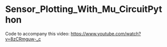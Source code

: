# Sensor_Plotting_With_Mu_CircuitPython

Code to accompany this video:
https://www.youtube.com/watch?v=8zCRmguw-_c
